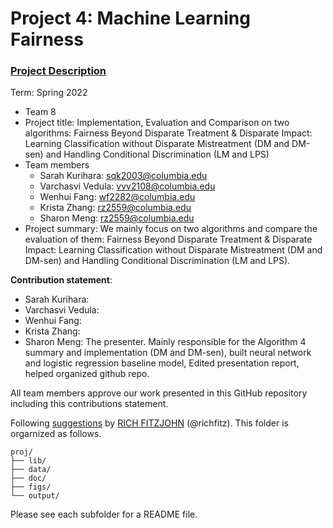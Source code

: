 # Project 4: Machine Learning Fairness

### [Project Description](doc/project4_desc.md)

Term: Spring 2022

+ Team 8
+ Project title: Implementation, Evaluation and Comparison on two algorithms: Fairness Beyond Disparate Treatment & Disparate Impact: Learning Classification without Disparate Mistreatment (DM and DM-sen) and Handling Conditional Discrimination (LM and LPS)
+ Team members
	+ Sarah Kurihara: sqk2003@columbia.edu
	+ Varchasvi Vedula: vvv2108@columbia.edu
	+ Wenhui Fang: wf2282@columbia.edu
	+ Krista Zhang: rz2559@columbia.edu
	+ Sharon Meng: rz2559@columbia.edu
+ Project summary: We mainly focus on two algorithms and compare the evaluation of them: Fairness Beyond Disparate Treatment & Disparate Impact: Learning Classification without Disparate Mistreatment (DM and DM-sen) and Handling Conditional Discrimination (LM and LPS).
	
**Contribution statement**: 
+ Sarah Kurihara:
+ Varchasvi Vedula:
+ Wenhui Fang:
+ Krista Zhang:
+ Sharon Meng: The presenter. Mainly responsible for the Algorithm 4 summary and implementation (DM and DM-sen), built neural network and logistic regression baseline model, Edited presentation report, helped organized github repo.

All team members approve our work presented in this GitHub repository including this contributions statement. 

Following [suggestions](http://nicercode.github.io/blog/2013-04-05-projects/) by [RICH FITZJOHN](http://nicercode.github.io/about/#Team) (@richfitz). This folder is orgarnized as follows.

```
proj/
├── lib/
├── data/
├── doc/
├── figs/
└── output/
```

Please see each subfolder for a README file.
